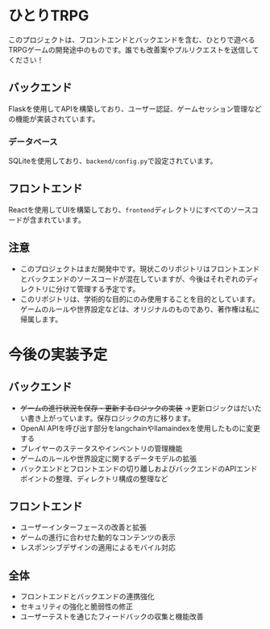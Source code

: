 # ひとりTRPG

このプロジェクトは、フロントエンドとバックエンドを含む、ひとりで遊べるTRPGゲームの開発途中のものです。誰でも改善案やプルリクエストを送信してください！

## バックエンド

Flaskを使用してAPIを構築しており、ユーザー認証、ゲームセッション管理などの機能が実装されています。

### データベース

SQLiteを使用しており、`backend/config.py`で設定されています。

## フロントエンド

Reactを使用してUIを構築しており、`frontend`ディレクトリにすべてのソースコードが含まれています。


## 注意

- このプロジェクトはまだ開発中です。現状このリポジトリはフロントエンドとバックエンドのソースコードが混在していますが、今後はそれぞれのディレクトリに分けて管理する予定です。
- このリポジトリは、学術的な目的にのみ使用することを目的としています。ゲームのルールや世界設定などは、オリジナルのものであり、著作権は私に帰属します。

# 今後の実装予定

## バックエンド

- ~~ゲームの進行状況を保存・更新するロジックの実装~~ →更新ロジックはだいたい書き上がっています。保存ロジックの方に移ります。
- OpenAI APIを呼び出す部分をlangchainやllamaindexを使用したものに変更する
- プレイヤーのステータスやインベントリの管理機能
- ゲームのルールや世界設定に関するデータモデルの拡張
- バックエンドとフロントエンドの切り離しおよびバックエンドのAPIエンドポイントの整理、ディレクトリ構成の整理など

## フロントエンド

- ユーザーインターフェースの改善と拡張
- ゲームの進行に合わせた動的なコンテンツの表示
- レスポンシブデザインの適用によるモバイル対応

## 全体

- フロントエンドとバックエンドの連携強化
- セキュリティの強化と脆弱性の修正
- ユーザーテストを通じたフィードバックの収集と機能改善
